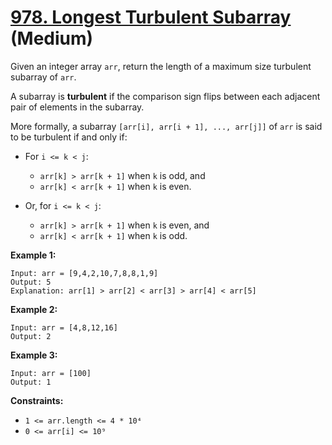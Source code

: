 # [978. Longest Turbulent Subarray][link] (Medium)

[link]: https://leetcode.com/problems/longest-turbulent-subarray/

Given an integer array `arr`, return the length of a maximum size turbulent subarray of `arr`.

A subarray is **turbulent** if the comparison sign flips between each adjacent pair of elements in
the subarray.

More formally, a subarray `[arr[i], arr[i + 1], ..., arr[j]]` of `arr` is said to be turbulent if
and only if:

- For `i <= k < j`:

  - `arr[k] > arr[k + 1]` when `k` is odd, and
  - `arr[k] < arr[k + 1]` when `k` is even.
- Or, for `i <= k < j`:

  - `arr[k] > arr[k + 1]` when `k` is even, and
  - `arr[k] < arr[k + 1]` when `k` is odd.

**Example 1:**

```
Input: arr = [9,4,2,10,7,8,8,1,9]
Output: 5
Explanation: arr[1] > arr[2] < arr[3] > arr[4] < arr[5]
```

**Example 2:**

```
Input: arr = [4,8,12,16]
Output: 2
```

**Example 3:**

```
Input: arr = [100]
Output: 1
```

**Constraints:**

- `1 <= arr.length <= 4 * 10⁴`
- `0 <= arr[i] <= 10⁹`
